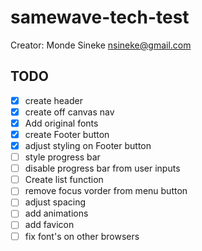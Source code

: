 # samewave-tech-test

Creator: Monde Sineke <nsineke@gmail.com>


## TODO

- [x] create header
- [x] create off canvas nav
- [x] Add original fonts
- [x] create Footer button
- [x] adjust styling on Footer button
- [ ] style progress bar
- [ ] disable progress bar from user inputs
- [ ] Create list function
- [ ] remove focus vorder from menu button
- [ ] adjust spacing
- [ ] add animations
- [ ] add favicon
- [ ] fix font's on other browsers
